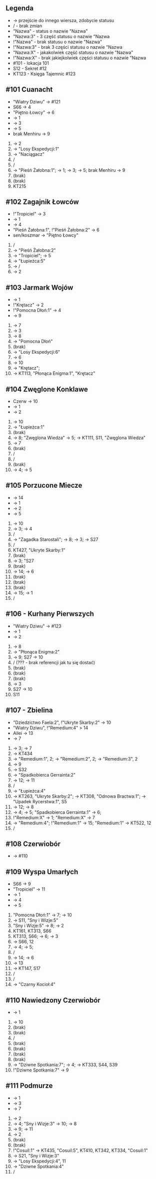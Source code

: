 ## Legenda
* -> przejście do innego wiersza, zdobycie statusu
* / - brak zmian
* "Nazwa" - status o nazwie "Nazwa"
* "Nazwa:3" - 3 część statusu o nazwie "Nazwa
* !"Nazwa" - brak statusu o nazwie "Nazwa"
* !"Nazwa:3" - brak 3 części statusu o nazwie "Nazwa
* "Nazwa:X" - jakakolwiek część statusu o nazwie "Nazwa"
* !"Nazwa:X" - brak jakiejkolwiek części statusu o nazwie "Nazwa
* #101 - lokacja 101
* S12 - Sekret #12
* KT123 - Księga Tajemnic #123

## #101 Cuanacht
* "Wiatry Dziwu" -> #121
* S66 -> 4
* "Piętno Łowcy" -> 6
* -> 1
* -> 3
* -> 5
* brak Menhiru -> 9

1. -> 2
2. -> "Losy Ekspedycji:1"
3. -> "Naciągacz"
4. /
5. /
6. -> "Pieśń Żałobna:1"; -> 1; -> 3; -> 5; brak Menhiru -> 9
7. (brak)
8. (brak)
9. KT215

## #102 Zagajnik Łowców
* !"Tropiciel" -> 3
* -> 1
* -> 4
* "Pieśń Żałobna:1", !"Pieśń Żałobna:2" -> 6
* sen/koszmar -> "Piętno Łowcy"

1. /
2. -> "Pieśń Żałobna:2"
3. -> "Tropiciel"; -> 5
4. -> "Łupieżca:5"
5. -> /
6. -> 2

## #103 Jarmark Wojów
* -> 1
* !"Krętacz" -> 2
* !"Pomocna Dłoń:1" -> 4
* -> 9

1. -> 7
2. -> 3
3. -> 8
4. -> "Pomocna Dłoń"
5. (brak)
6. -> "Losy Ekspedycji:6"
7. -> 6
8. -> 10
9. -> "Krętacz"; 
10. -> KT113, "Płonąca Enigma:1", "Krętacz"

## #104 Zwęglone Konklawe
* Czerw -> 10
* -> 1
* -> 2

1. -> 10
2. -> "Łupieżca:1"
3. (brak)
4. -> 8; "Zwęglona Wiedza" -> 5; -> KT111, S11, "Zwęglona Wiedza"
5. -> 7
6. (brak)
7. /
8. /
9. (brak)
10. -> 4; -> 5

## #105 Porzucone Miecze
* -> 14
* -> 1
* -> 2
* -> 5

1. -> 10
2. -> 3; -> 4
3. /
4. -> "Zagadka Starostali"; -> 8; -> 3; -> S27
5. /
6. KT427, "Ukryte Skarby:1"
7. (brak)
8. -> 3; "S27
9. (brak)
10. -> 14; -> 6
11. (brak)
12. (brak)
13. (brak)
14. -> 15; -> 1
15. /

## #106 - Kurhany Pierwszych
* "Wiatry Dziwu" -> #123
* -> 1
* -> 2

1. -> 8
2. -> "Płonąca Enigma:2"
3. -> 9; S27 -> 10
4. / (??? - brak referencji jak tu się dostać)
5. (brak)
6. (brak)
7. (brak)
8. -> 3
9. S27 -> 10
10. S11

## #107 - Zbielina
* "Dziedzictwo Faela:2", !"Ukryte Skarby:2" -> 10
* "Wiatry Dziwu", !"Remedium:4" > 14
* Ailei -> 13
* -> 7

1. -> 3; -> 7
2. -> KT434
3. -> "Remedium:1", 2; -> "Remedium:2", 2; -> "Remedium:3", 2
4. -> 9
5. -> S32
6. -> "Spadkobierca Gerrainta:2"
7. -> 12; -> 11
8. /
9. -> "Łupieżca:4"
10. -> KT263, "Ukryte Skarby:2"; -> KT308, "Odnowa Bractwa:1"; -> "Upadek Rycerstwa:1", S5
11. -> 12; -> 8
12. -> 4; -> 5; "Spadkobierca Gerrainta:1" -> 6;
13. !"Remedium:X" -> 1; "Remedium:X" -> 7
14. -> "Remedium:4"; !"Remedium:1" -> 15; "Remedium:1" -> KT522, 12
15. /

## #108 Czerwiobór
* -> #110

## #109 Wyspa Umarłych
* S66 -> 9
* "Tropiciel" -> 11
* -> 1
* -> 4
* -> 5

1. "Pomocna Dłoń:1" -> 7; -> 10
2. -> S11, "Sny i Wizje:5"
3. "Sny i Wizje:5" -> 8; -> 2
4. KT161, KT313, S66
5. KT313, S66; -> 6; -> 3
6. -> S66, 12
7. -> 4; -> 5;
8. /
9. -> 14; -> 6
10. -> 13
11. -> KT147, S17
12. /
13. /
14. -> "Czarny Kocioł:4"

## #110 Nawiedzony Czerwiobór
* -> 1

1. -> 10
2. (brak)
3. (brak)
4. /
5. (brak)
6. (brak)
7. (brak)
8. (brak)
9. -> "Dziwne Spotkania:7"; -> 4; -> KT333, S44, S39
10. !"Dziwne Spotkania:7" -> 9

## #111 Podmurze
* -> 1
* -> 3
* -> 7

1. -> 2
2. -> 4; "Sny i Wizje:3" -> 10; -> 8
3. -> 9; -> 11
4. -> 2
5. (brak)
6. (brak)
7. !"Cosuil:1" -> KT435, "Cosuil:5", KT410, KT342, KT334, "Cosuil:1"
8. -> S21, "Sny i Wizje:3"
9. -> "Losy Ekspedycji:4", 11
10. -> "Dziwne Spotkania:4"
11. /
